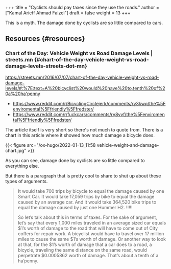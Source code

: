 +++
title = "Cyclists should pay taxes since they use the roads."
author = ["Kamal Arieff Ahmad Faizel"]
draft = false
weight = 13
+++

This is a myth. The damage done by cyclists are so little compared to cars.


## Resources {#resources}


### Chart of the Day: Vehicle Weight vs Road Damage Levels | streets.mn {#chart-of-the-day-vehicle-weight-vs-road-damage-levels-streets-dot-mn}

<https://streets.mn/2016/07/07/chart-of-the-day-vehicle-weight-vs-road-damage-levels/#:%7E:text=A%20bicyclist%20would%20have%20to,tenth%20of%20a%20ha'penny>

-   <https://www.reddit.com/r/BicyclingCirclejerk/comments/ry3kwq/the%5Fenviromental%5Ffriendly%5Ffredster/>
-   <https://www.reddit.com/r/fuckcars/comments/ry8vvf/the%5Fenviromental%5Ffriendly%5Ffredster/>

The article itself is very short so there's not much to quote from. There is a chart in this article where it showed how much damage a bicycle does.

{{< figure src="/ox-hugo/2022-01-13_11:58 vehicle-weight-and-damage-chart.jpg" >}}

As you can see, damage done by cyclists are so little compared to everything else.

But there is a paragraph that is pretty cool to share to shut up about these types of arguments.

> It would take 700 trips by bicycle to equal the damage caused by one Smart Car. It would take 17,059 trips by bike to equal the damage caused by an average car. And it would take 364,520 bike trips to equal the damage caused by just one Hummer H2. !!!!!
>
> So let’s talk about this in terms of taxes. For the sake of argument, let’s say that every 1,000 miles traveled in an average sized car equals $1’s worth of damage to the road that will have to come out of City coffers for repair work. A bicyclist would have to travel over 17 million miles to cause the same $1’s worth of damage.  Or another way to look at that, for the $1’s worth of damage that a car does to a road, a bicycle, traveling the same distance on the same road, would perpetrate $0.0005862 worth of damage. That’s about a tenth of a ha’penny.
